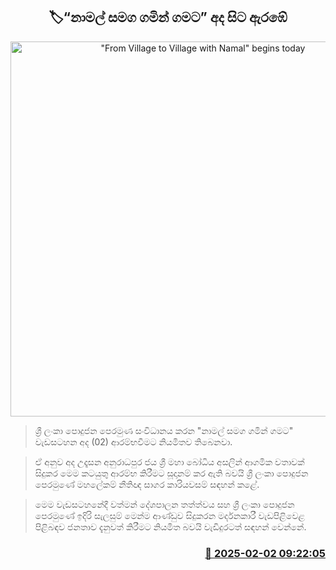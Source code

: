 <p align='center'><b><h2 align='center' title='"From Village to Village with Namal" begins today'>🏷“නාමල් සමග ගමින් ගමට” අද සිට ඇරඹේ</h2></b></p>
<p align='center'><img src='https://helakuru.sgp1.cdn.digitaloceanspaces.com/esana/images/lib/namal-rajapaksha-dodamgaslanda.jpg' width='600' alt='"From Village to Village with Namal" begins today'></p>

> ශ්‍රී ලංකා පොදුජන පෙරමුණ සංවිධානය කරන "නාමල් සමග ගමින් ගමට" වැඩසටහන අද (02) ආරම්භවීමට නියමිතව තිබෙනවා.

> ඒ අනුව අද උදෑසන අනුරාධපුර ජය ශ්‍රී මහා බෝධිය අසලින් ආගමික වතාවක් සිදුකර මෙම කටයුතු ආරම්භ කිරීමට සූදානම් කර ඇති බවයි ශ්‍රී ලංකා පොදුජන පෙරමුණේ මහලේකම් නීතිඥ සාගර කාරියවසම් සඳහන් කළේ.

> මෙම වැඩසටහනේදී වත්මන් දේශපාලන තත්ත්වය සහ ශ්‍රී ලංකා පොදුජන පෙරමුණේ ඉදිරි සැලසුම් මෙන්ම ආණ්ඩුව සිදුකරන මර්දනකාරී වැඩපිළිවෙළ පිළිබඳව ජනතාව දැනුවත් කිරීමට නියමිත බවයි වැඩිදුරටත් සඳහන් වෙන්නේ.



<h3 align='right'><a href='https://www.helakuru.lk/esana/p/107102/'>📅 2025-02-02 09:22:05</a></h3>
